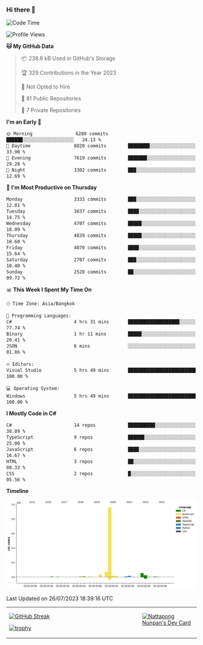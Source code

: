 ### Hi there 👋

<!--START_SECTION:waka-->
![Code Time](http://img.shields.io/badge/Code%20Time-688%20hrs%2045%20mins-blue)

![Profile Views](http://img.shields.io/badge/Profile%20Views-0-blue)

**🐱 My GitHub Data** 

> 📦 238.6 kB Used in GitHub's Storage 
 > 
> 🏆 329 Contributions in the Year 2023
 > 
> 🚫 Not Opted to Hire
 > 
> 📜 81 Public Repositories 
 > 
> 🔑 7 Private Repositories 
 > 
**I'm an Early 🐤** 

```text
🌞 Morning                6280 commits        ██████░░░░░░░░░░░░░░░░░░░   24.13 % 
🌆 Daytime                8820 commits        ████████░░░░░░░░░░░░░░░░░   33.90 % 
🌃 Evening                7619 commits        ███████░░░░░░░░░░░░░░░░░░   29.28 % 
🌙 Night                  3302 commits        ███░░░░░░░░░░░░░░░░░░░░░░   12.69 % 
```
📅 **I'm Most Productive on Thursday** 

```text
Monday                   3333 commits        ███░░░░░░░░░░░░░░░░░░░░░░   12.81 % 
Tuesday                  3837 commits        ████░░░░░░░░░░░░░░░░░░░░░   14.75 % 
Wednesday                4707 commits        █████░░░░░░░░░░░░░░░░░░░░   18.09 % 
Thursday                 4839 commits        █████░░░░░░░░░░░░░░░░░░░░   18.60 % 
Friday                   4070 commits        ████░░░░░░░░░░░░░░░░░░░░░   15.64 % 
Saturday                 2707 commits        ███░░░░░░░░░░░░░░░░░░░░░░   10.40 % 
Sunday                   2528 commits        ██░░░░░░░░░░░░░░░░░░░░░░░   09.72 % 
```


📊 **This Week I Spent My Time On** 

```text
🕑︎ Time Zone: Asia/Bangkok

💬 Programming Languages: 
C#                       4 hrs 31 mins       ███████████████████░░░░░░   77.74 % 
Binary                   1 hr 11 mins        █████░░░░░░░░░░░░░░░░░░░░   20.41 % 
JSON                     6 mins              ░░░░░░░░░░░░░░░░░░░░░░░░░   01.86 % 

🔥 Editors: 
Visual Studio            5 hrs 49 mins       █████████████████████████   100.00 % 

💻 Operating System: 
Windows                  5 hrs 49 mins       █████████████████████████   100.00 % 
```

**I Mostly Code in C#** 

```text
C#                       14 repos            ██████████░░░░░░░░░░░░░░░   38.89 % 
TypeScript               9 repos             ██████░░░░░░░░░░░░░░░░░░░   25.00 % 
JavaScript               6 repos             ████░░░░░░░░░░░░░░░░░░░░░   16.67 % 
HTML                     3 repos             ██░░░░░░░░░░░░░░░░░░░░░░░   08.33 % 
CSS                      2 repos             █░░░░░░░░░░░░░░░░░░░░░░░░   05.56 % 
```



**Timeline**

![Lines of Code chart](https://raw.githubusercontent.com/aixasz/aixasz/main/assets/bar_graph.png)


 Last Updated on 26/07/2023 18:39:16 UTC
<!--END_SECTION:waka-->

<table>
<tr>
<td width="70%" valign="top">
 
 [![GitHub Streak](http://github-readme-streak-stats.herokuapp.com?user=aixasz&theme=github-dark&hide_border=true&date_format=%5BY%20%5DM%20j)](https://git.io/streak-stats)

 [![trophy](https://github-profile-trophy.vercel.app/?username=aixasz&theme=onedark)](https://github.com/ryo-ma/github-profile-trophy)
 </td>
<td width="30%" valign="top">
 
<a href="https://app.daily.dev/aixasz"><img src="https://api.daily.dev/devcards/403207936e6547c9a85ea449e9f3abe8.png?r=re8" alt="Nattapong Nunpan's Dev Card"/></a>

 </td>
</tr>
</table>
 
